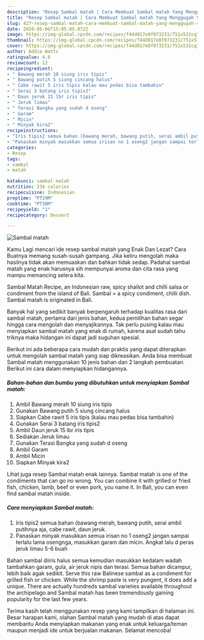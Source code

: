 ```yaml
---
description: "Resep Sambal matah | Cara Membuat Sambal matah Yang Menggugah Selera"
title: "Resep Sambal matah | Cara Membuat Sambal matah Yang Menggugah Selera"
slug: 427-resep-sambal-matah-cara-membuat-sambal-matah-yang-menggugah-selera
date: 2020-05-06T15:05:05.072Z
image: https://img-global.cpcdn.com/recipes/f44d017e8f073231/751x532cq70/sambal-matah-foto-resep-utama.jpg
thumbnail: https://img-global.cpcdn.com/recipes/f44d017e8f073231/751x532cq70/sambal-matah-foto-resep-utama.jpg
cover: https://img-global.cpcdn.com/recipes/f44d017e8f073231/751x532cq70/sambal-matah-foto-resep-utama.jpg
author: Addie Watts
ratingvalue: 4.8
reviewcount: 12
recipeingredient:
- " Bawang merah 10 siung iris tipis"
- " Bawang putih 5 siung cincang halus"
- " Cabe rawit 5 iris tipis kalau mau pedas bisa tambahin"
- " Serai 3 batang iris tipis2"
- " Daun jeruk 15 lbr iris tipis"
- " Jeruk limau"
- " Terasi Bangka yang sudah d oseng"
- " Garam"
- " Micin"
- " Minyak kira2"
recipeinstructions:
- "Iris tipis2 semua bahan (bawang merah, bawang putih, serai ambil putihnya aja, cabe rawit, daun jeruk."
- "Panaskan minyak masukkan semua irisan no 1 oseng2 jangan sampai terlalu lama osengnga, masukkan garam dan micin. Angkat lalu d peras jeruk limau 5-6 buah"
categories:
- Resep
tags:
- sambal
- matah

katakunci: sambal matah 
nutrition: 234 calories
recipecuisine: Indonesian
preptime: "PT29M"
cooktime: "PT30M"
recipeyield: "1"
recipecategory: Dessert

---
```



![Sambal matah](https://img-global.cpcdn.com/recipes/f44d017e8f073231/751x532cq70/sambal-matah-foto-resep-utama.jpg)

Kamu Lagi mencari ide resep sambal matah yang Enak Dan Lezat? Cara Buatnya memang susah-susah gampang. Jika keliru mengolah maka hasilnya tidak akan memuaskan dan bahkan tidak sedap. Padahal sambal matah yang enak harusnya sih mempunyai aroma dan cita rasa yang mampu memancing selera kita.

Sambal Matah Recipe, an Indonesian raw, spicy shallot and chilli salsa or condiment from the island of Bali. Sambal = a spicy condiment, chilli dish. Sambal matah is originated in Bali.

Banyak hal yang sedikit banyak berpengaruh terhadap kualitas rasa dari sambal matah, pertama dari jenis bahan, kedua pemilihan bahan segar hingga cara mengolah dan menyajikannya. Tak perlu pusing kalau mau menyiapkan sambal matah yang enak di rumah, karena asal sudah tahu triknya maka hidangan ini dapat jadi suguhan spesial.


Berikut ini ada beberapa cara mudah dan praktis yang dapat diterapkan untuk mengolah sambal matah yang siap dikreasikan. Anda bisa membuat Sambal matah menggunakan 10 jenis bahan dan 2 langkah pembuatan. Berikut ini cara dalam menyiapkan hidangannya.

<!--inarticleads1-->

##### Bahan-bahan dan bumbu yang dibutuhkan untuk menyiapkan Sambal matah:

1. Ambil  Bawang merah 10 siung iris tipis
1. Gunakan  Bawang putih 5 siung cincang halus
1. Siapkan  Cabe rawit 5 iris tipis (kalau mau pedas bisa tambahin)
1. Gunakan  Serai 3 batang iris tipis2
1. Ambil  Daun jeruk 15 lbr iris tipis
1. Sediakan  Jeruk limau
1. Gunakan  Terasi Bangka yang sudah d oseng
1. Ambil  Garam
1. Ambil  Micin
1. Siapkan  Minyak kira2


Lihat juga resep Sambal matah enak lainnya. Sambal matah is one of the condiments that can go no wrong. You can combine it with grilled or fried fish, chicken, lamb, beef or even pork, you name it. In Bali, you can even find sambal matah inside. 

<!--inarticleads2-->

##### Cara menyiapkan Sambal matah:

1. Iris tipis2 semua bahan (bawang merah, bawang putih, serai ambil putihnya aja, cabe rawit, daun jeruk.
1. Panaskan minyak masukkan semua irisan no 1 oseng2 jangan sampai terlalu lama osengnga, masukkan garam dan micin. Angkat lalu d peras jeruk limau 5-6 buah


Bahan sambal diiris halus semua kemudian masukkan kedalam wadah tambahkan garam, gula, air jeruk nipis dan terasi. Semua bahan dicampur, lebih baik agak sedikit. Serve this raw Balinese sambal as a condiment for grilled fish or chicken. While the shrimp paste is very pungent, it does add a unique. There are actually hundreds sambal varieties available throughout the archipelago and Sambal matah has been tremendously gaining popularity for the last few years. 

Terima kasih telah menggunakan resep yang kami tampilkan di halaman ini. Besar harapan kami, olahan Sambal matah yang mudah di atas dapat membantu Anda menyiapkan makanan yang enak untuk keluarga/teman maupun menjadi ide untuk berjualan makanan. Selamat mencoba!
